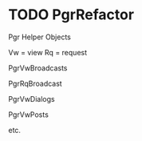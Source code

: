 # TODO PgrRefactor

Pgr Helper Objects

Vw = view
Rq = request

PgrVwBroadcasts

PgrRqBroadcast

PgrVwDialogs

PgrVwPosts

etc.
